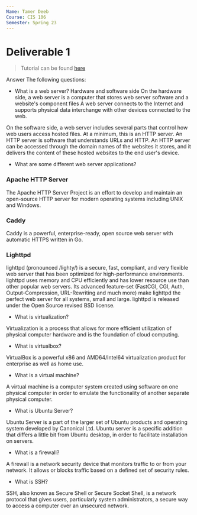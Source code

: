 ```yaml
---
Name: Tamer Deeb
Course: CIS 106
Semester: Spring 23
---
```


# Deliverable 1

> Tutorial can be found [here](https://www.digitalocean.com/community/tutorials/how-to-install-the-apache-web-server-on-ubuntu-22-04)

Answer The following questions:

* What is a web server? Hardware and software side
 On the hardware side, a web server is a computer that stores web server software and a website's component files A web server connects to the Internet and supports physical data interchange with other devices connected to the web.

 On the software side, a web server includes several parts that control how web users access hosted files. At a minimum, this is an HTTP server. An HTTP server is software that understands URLs and HTTP. An HTTP server can be accessed through the domain names of the websites it stores, and it delivers the content of these hosted websites to the end user's device.

* What are some different web server applications?
  
### Apache HTTP Server

The Apache HTTP Server Project is an effort to develop and maintain an open-source HTTP server for modern operating systems including UNIX and Windows.


### Caddy

Caddy is a powerful, enterprise-ready, open source web server with automatic HTTPS written in Go.

### Lighttpd

lighttpd (pronounced /lighty/) is a secure, fast, compliant, and very flexible web server that has been optimized for high-performance environments. lighttpd uses memory and CPU efficiently and has lower resource use than other popular web servers. Its advanced feature-set (FastCGI, CGI, Auth, Output-Compression, URL-Rewriting and much more) make lighttpd the perfect web server for all systems, small and large. lighttpd is released under the Open Source revised BSD license. 
  
* What is virtualization?

Virtualization is a process that allows for more efficient utilization of physical computer hardware and is the foundation of cloud computing.
  
* What is virtualbox?

VirtualBox is a powerful x86 and AMD64/Intel64 virtualization product for enterprise as well as home use.
  
* What is a virtual machine?

A virtual machine is a computer system created using software on one physical computer in order to emulate the functionality of another separate physical computer.
  
* What is Ubuntu Server?

Ubuntu Server is a part of the larger set of Ubuntu products and operating system developed by Canonical Ltd. Ubuntu server is a specific addition that differs a little bit from Ubuntu desktop, in order to facilitate installation on servers.
  
* What is a firewall?

A firewall is a network security device that monitors traffic to or from your network. It allows or blocks traffic based on a defined set of security rules.

  
* What is SSH?

SSH, also known as Secure Shell or Secure Socket Shell, is a network protocol that gives users, particularly system administrators, a secure way to access a computer over an unsecured network.
